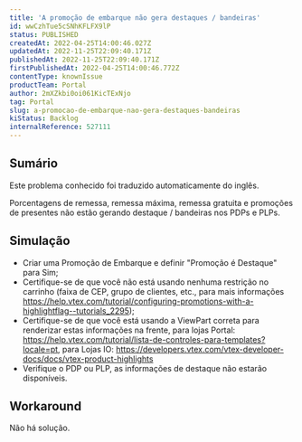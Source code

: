 ```yaml
---
title: 'A promoção de embarque não gera destaques / bandeiras'
id: wwCzhTue5cSNhKFLFX9lP
status: PUBLISHED
createdAt: 2022-04-25T14:00:46.027Z
updatedAt: 2022-11-25T22:09:40.171Z
publishedAt: 2022-11-25T22:09:40.171Z
firstPublishedAt: 2022-04-25T14:00:46.772Z
contentType: knownIssue
productTeam: Portal
author: 2mXZkbi0oi061KicTExNjo
tag: Portal
slug: a-promocao-de-embarque-nao-gera-destaques-bandeiras
kiStatus: Backlog
internalReference: 527111
---
```


## Sumário

<div class="alert alert-info">
  <p>Este problema conhecido foi traduzido automaticamente do inglês.</p>
</div>


Porcentagens de remessa, remessa máxima, remessa gratuita e promoções de presentes não estão gerando destaque / bandeiras nos PDPs e PLPs.



## Simulação


- Criar uma Promoção de Embarque e definir "Promoção é Destaque" para Sim;
- Certifique-se de que você não está usando nenhuma restrição no carrinho (faixa de CEP, grupo de clientes, etc., para mais informações https://help.vtex.com/tutorial/configuring-promotions-with-a-highlightflag--tutorials_2295);
- Certifique-se de que você está usando a ViewPart correta para renderizar estas informações na frente, para lojas Portal: https://help.vtex.com/tutorial/lista-de-controles-para-templates?locale=pt, para Lojas IO: https://developers.vtex.com/vtex-developer-docs/docs/vtex-product-highlights
- Verifique o PDP ou PLP, as informações de destaque não estarão disponíveis.



## Workaround


Não há solução.

